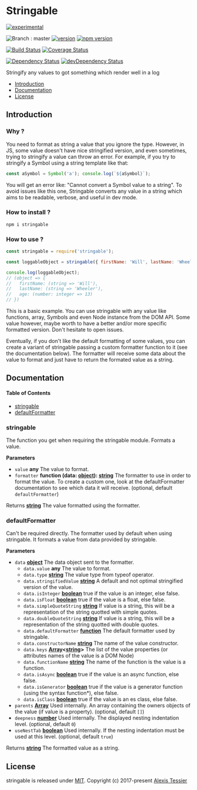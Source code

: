 # Stringable

[![experimental](http://badges.github.io/stability-badges/dist/experimental.svg)](http://github.com/badges/stability-badges)

![Branch : master](https://img.shields.io/badge/Branch-master-blue.svg)
[![version](https://img.shields.io/badge/version-0.2.3-blue.svg)](https://github.com/AlexisTessier/stringable#readme)
[![npm version](https://badge.fury.io/js/stringable.svg)](https://badge.fury.io/js/stringable)

[![Build Status](https://travis-ci.org/AlexisTessier/stringable.svg?branch=master)](https://travis-ci.org/AlexisTessier/stringable)
[![Coverage Status](https://coveralls.io/repos/AlexisTessier/stringable/badge.svg?branch=master&service=github)](https://coveralls.io/github/AlexisTessier/stringable?branch=master)

[![Dependency Status](https://david-dm.org/AlexisTessier/stringable.svg)](https://david-dm.org/AlexisTessier/stringable)
[![devDependency Status](https://david-dm.org/AlexisTessier/stringable/dev-status.svg)](https://david-dm.org/AlexisTessier/stringable#info=devDependencies)

Stringify any values to got something which render well in a log

-   [Introduction](#introduction)
-   [Documentation](#documentation)
-   [License](#license)

## Introduction

### Why ?

You need to format as string a value that you ignore the type. However, in JS, some value doesn't have nice stringified version, and even sometimes, trying to stringify a value can throw an error. For example, if you try to stringify a Symbol using a string template like that:

```javascript
const aSymbol = Symbol('a'); console.log(`${aSymbol}`);
```

You will get an error like: "Cannot convert a Symbol value to a string". To avoid issues like this one, Stringable converts any value in a string which aims to be readable, verbose, and useful in dev mode.

### How to install ?

    npm i stringable

### How to use ?

```javascript
const stringable = require('stringable');

const loggableObject = stringable({ firstName: 'Will', lastName: 'Wheeler', age: 13 });

console.log(loggableObject);
// (object => {
//   firstName: (string => 'Will'),
//   lastName: (string => 'Wheeler'),
//   age: (number: integer => 13)
// })
```

This is a basic example. You can use stringable with any value like functions, array, Symbols and even Node instance from the DOM API. Some value however, maybe worth to have a better and/or more specific formatted version. Don't hesitate to open issues.

Eventually, if you don't like the default formatting of some values, you can create a variant of stringable passing a custom formatter function to it (see the documentation below). The formatter will receive some data about the value to format and just have to return the formated value as a string.

## Documentation

<!-- Generated by documentation.js. Update this documentation by updating the source code. -->

#### Table of Contents

-   [stringable](#stringable)
-   [defaultFormatter](#defaultformatter)

### stringable

The function you get when requiring the stringable module. Formats a value.

**Parameters**

-   `value` **any** The value to format.
-   `formatter` **function (data: [object](https://developer.mozilla.org/docs/Web/JavaScript/Reference/Global_Objects/Object)): [string](https://developer.mozilla.org/docs/Web/JavaScript/Reference/Global_Objects/String)** The formatter to use in order to format the value. To create a custom one, look at the defaultFormatter documentation to see which data it will receive. (optional, default `defaultFormatter`)

Returns **[string](https://developer.mozilla.org/docs/Web/JavaScript/Reference/Global_Objects/String)** The value formatted using the formatter.

### defaultFormatter

Can't be required directly. The formatter used by default when using stringable. It formats a value from data provided by stringable.

**Parameters**

-   `data` **[object](https://developer.mozilla.org/docs/Web/JavaScript/Reference/Global_Objects/Object)** The data object sent to the formatter.
    -   `data.value` **any** The value to format.
    -   `data.type` **[string](https://developer.mozilla.org/docs/Web/JavaScript/Reference/Global_Objects/String)** The value type from typeof operator.
    -   `data.stringifiedValue` **[string](https://developer.mozilla.org/docs/Web/JavaScript/Reference/Global_Objects/String)** A default and not optimal stringified version of the value.
    -   `data.isInteger` **[boolean](https://developer.mozilla.org/docs/Web/JavaScript/Reference/Global_Objects/Boolean)** true if the value is an integer, else false.
    -   `data.isFloat` **[boolean](https://developer.mozilla.org/docs/Web/JavaScript/Reference/Global_Objects/Boolean)** true if the value is a float, else false.
    -   `data.simpleQuoteString` **[string](https://developer.mozilla.org/docs/Web/JavaScript/Reference/Global_Objects/String)** If value is a string, this will be a representation of the string quotted with simple quotes.
    -   `data.doubleQuoteString` **[string](https://developer.mozilla.org/docs/Web/JavaScript/Reference/Global_Objects/String)** If value is a string, this will be a representation of the string quotted with double quotes.
    -   `data.defaultFormatter` **[function](https://developer.mozilla.org/docs/Web/JavaScript/Reference/Statements/function)** The default formatter used by stringable.
    -   `data.constructorName` **[string](https://developer.mozilla.org/docs/Web/JavaScript/Reference/Global_Objects/String)** The name of the value constructor.
    -   `data.keys` **[Array](https://developer.mozilla.org/docs/Web/JavaScript/Reference/Global_Objects/Array)&lt;[string](https://developer.mozilla.org/docs/Web/JavaScript/Reference/Global_Objects/String)>** The list of the value properties (or attributes names of the value is a DOM Node)
    -   `data.functionName` **[string](https://developer.mozilla.org/docs/Web/JavaScript/Reference/Global_Objects/String)** The name of the function is the value is a function.
    -   `data.isAsync` **[boolean](https://developer.mozilla.org/docs/Web/JavaScript/Reference/Global_Objects/Boolean)** true if the value is an async function, else false.
    -   `data.isGenerator` **[boolean](https://developer.mozilla.org/docs/Web/JavaScript/Reference/Global_Objects/Boolean)** true if the value is a generator function (using the syntax function\*), else false.
    -   `data.isClass` **[boolean](https://developer.mozilla.org/docs/Web/JavaScript/Reference/Global_Objects/Boolean)** true if the value is an es class, else false.
-   `parents` **[Array](https://developer.mozilla.org/docs/Web/JavaScript/Reference/Global_Objects/Array)** Used internally. An array containing the owners objects of the value (if value is a property). (optional, default `[]`)
-   `deepness` **[number](https://developer.mozilla.org/docs/Web/JavaScript/Reference/Global_Objects/Number)** Used internally. The displayed nesting indentation level. (optional, default `0`)
-   `useNestTab` **[boolean](https://developer.mozilla.org/docs/Web/JavaScript/Reference/Global_Objects/Boolean)** Used internally. If the nesting indentation must be used at this level. (optional, default `true`)

Returns **[string](https://developer.mozilla.org/docs/Web/JavaScript/Reference/Global_Objects/String)** The formatted value as a string.

## License

stringable is released under [MIT](http://opensource.org/licenses/MIT). 
Copyright (c) 2017-present [Alexis Tessier](https://github.com/AlexisTessier)
